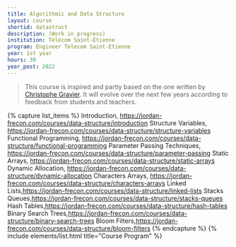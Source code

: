 ```yaml
---
title: Algorithmic and Data Structure
layout: course
shortid: datastruct
description: (Work in progress)
institution: Télécom Saint-Etienne
program: Engineer Telecom Saint-Etienne
year: 1st year
hours: 39
year_post: 2022
---
```


> This course is inspired and partly based on the one written by [Christophe Gravier](https://cgravier.fr/). It will evolve over the next few years according to feedback from students and teachers.

{% capture list_items %}
Introduction, https://jordan-frecon.com/courses/data-structure/introduction
Structure Variables, https://jordan-frecon.com/courses/data-structure/structure-variables
Functional Programming, https://jordan-frecon.com/courses/data-structure/functional-programming
Parameter Passing Techniques, https://jordan-frecon.com/courses/data-structure/parameter-passing
Static Arrays, https://jordan-frecon.com/courses/data-structure/static-arrays
Dynamic Allocation, https://jordan-frecon.com/courses/data-structure/dynamic-allocation
Characters Arrays, https://jordan-frecon.com/courses/data-structure/characters-arrays
Linked Lists,https://jordan-frecon.com/courses/data-structure/linked-lists
Stacks Queues,https://jordan-frecon.com/courses/data-structure/stacks-queues
Hash Tables,https://jordan-frecon.com/courses/data-structure/hash-tables
Binary Search Trees,https://jordan-frecon.com/courses/data-structure/binary-search-trees
Bloom Filters,https://jordan-frecon.com/courses/data-structure/bloom-filters 
{% endcapture %}
{% include elements/list.html title="Course Program" %}
